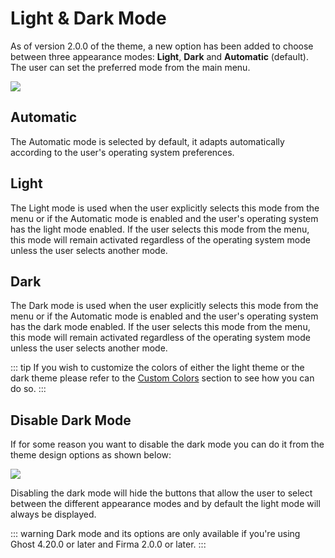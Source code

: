 # Light & Dark Mode

As of version 2.0.0 of the theme, a new option has been added to choose between three appearance modes: **Light**, **Dark** and **Automatic** (default). The user can set the preferred mode from the main menu.

![](https://res.cloudinary.com/edev/image/upload/v1641467410/firma/CleanShot_2022-01-06_at_12.08.44.png)

## Automatic

The Automatic mode is selected by default, it adapts automatically according to the user's operating system preferences.

## Light

The Light mode is used when the user explicitly selects this mode from the menu or if the Automatic mode is enabled and the user's operating system has the light mode enabled. If the user selects this mode from the menu, this mode will remain activated regardless of the operating system mode unless the user selects another mode.

## Dark

The Dark mode is used when the user explicitly selects this mode from the menu or if the Automatic mode is enabled and the user's operating system has the dark mode enabled. If the user selects this mode from the menu, this mode will remain activated regardless of the operating system mode unless the user selects another mode.

::: tip
If you wish to customize the colors of either the light theme or the dark theme please refer to the [Custom Colors](/additional-notes/custom-colors.html) section to see how you can do so.
:::

## Disable Dark Mode

If for some reason you want to disable the dark mode you can do it from the theme design options as shown below:

![](https://res.cloudinary.com/edev/image/upload/v1641469701/firma/CleanShot_2022-01-06_at_12.47.47.png)

Disabling the dark mode will hide the buttons that allow the user to select between the different appearance modes and by default the light mode will always be displayed.

::: warning
Dark mode and its options are only available if you're using Ghost 4.20.0 or later and Firma 2.0.0 or later.
:::
